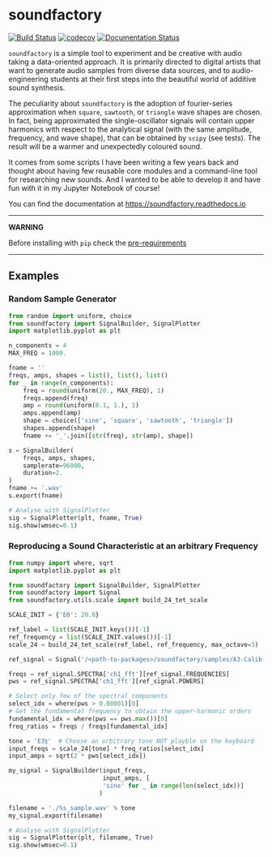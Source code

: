 # soundfactory
[![Build Status](https://travis-ci.org/babaMar/soundfactory.svg?branch=development)](https://travis-ci.org/babaMar/soundfactory)
[![codecov](https://codecov.io/gl/babaMar/soundfactory/branch/development/graph/badge.svg)](https://codecov.io/gl/babaMar/soundfactory)
[![Documentation Status](https://readthedocs.org/projects/soundfactory/badge/?version=latest)](https://soundfactory.readthedocs.io/en/latest/?badge=latest)

`soundfactory` is a simple tool to experiment and be creative with audio taking a data-oriented approach.
It is primarily directed to digital artists that want to generate audio samples
from diverse data sources, and to audio-engineering students at their first steps
into the beautiful world of additive sound synthesis.

The peculiarity about `soundfactory` is the adoption of fourier-series approximation
when `square`, `sawtooth`, or `triangle` wave shapes are chosen. In fact, being 
approximated the single-oscillator signals will contain upper harmonics with respect
to the analytical signal (with the same amplitude, frequency, and wave shape), 
that can be obtained by `scipy` (see tests). The result will be a warmer and 
unexpectedly coloured sound.
 
It comes from some scripts I have been writing a few years back and thought about
having few reusable core modules and a command-line tool for researching new sounds.
And I wanted to be able to develop it and have fun with it in my Jupyter Notebook of course!

You can find the documentation at https://soundfactory.readthedocs.io

---
**WARNING**

Before installing with `pip` check the [pre-requirements](https://soundfactory.readthedocs.io/en/latest/installation.html#prerequisites)

---

## Examples
### Random Sample Generator
```python
from random import uniform, choice
from soundfactory import SignalBuilder, SignalPlotter
import matplotlib.pyplot as plt

n_components = 4
MAX_FREQ = 1000.

fname = ''
freqs, amps, shapes = list(), list(), list()
for _ in range(n_components):
    freq = round(uniform(20., MAX_FREQ), 1)
    freqs.append(freq)
    amp = round(uniform(0.1, 1.), 1)
    amps.append(amp)
    shape = choice(['sine', 'square', 'sawtooth', 'triangle'])
    shapes.append(shape)
    fname += '_'.join([str(freq), str(amp), shape])

s = SignalBuilder(
    freqs, amps, shapes,
    samplerate=96000,
    duration=2.
)
fname += '.wav'
s.export(fname)

# Analyse with SignalPlotter
sig = SignalPlotter(plt, fname, True)
sig.show(wmsec=0.1)
```

### Reproducing a Sound Characteristic at an arbitrary Frequency
```python
from numpy import where, sqrt
import matplotlib.pyplot as plt

from soundfactory import SignalBuilder, SignalPlotter
from soundfactory import Signal
from soundfactory.utils.scale import build_24_tet_scale

SCALE_INIT = {'E0': 20.6}

ref_label = list(SCALE_INIT.keys())[-1]
ref_frequency = list(SCALE_INIT.values())[-1]
scale_24 = build_24_tet_scale(ref_label, ref_frequency, max_octave=3)

ref_signal = Signal('/<path-to-packages>/soundfactory/samples/A3-Calib-220.wav')

freqs = ref_signal.SPECTRA['ch1_fft'][ref_signal.FREQUENCIES]
pws = ref_signal.SPECTRA['ch1_fft'][ref_signal.POWERS]

# Select only few of the spectral components
select_idx = where(pws > 0.00001)[0]
# Get the fundamental frequency to obtain the upper-harmonic orders
fundamental_idx = where(pws == pws.max())[0]
freq_ratios = freqs / freqs[fundamental_idx]

tone = 'E3𝄲'  # Choose an arbitrary tone NOT playble on the keyboard
input_freqs = scale_24[tone] * freq_ratios[select_idx]
input_amps = sqrt(2 * pws[select_idx])

my_signal = SignalBuilder(input_freqs,
                          input_amps, [
                          'sine' for _ in range(len(select_idx))]
                         )

filename = './%s_sample.wav' % tone
my_signal.export(filename)

# Analyse with SignalPlotter
sig = SignalPlotter(plt, filename, True)
sig.show(wmsec=0.1)

```